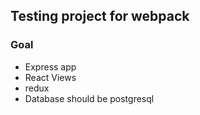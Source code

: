 ## Testing project for webpack

### Goal
- Express app
- React Views
- redux
- Database should be postgresql
